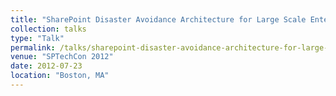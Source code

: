 ```yaml
---
title: "SharePoint Disaster Avoidance Architecture for Large Scale Enterprises"
collection: talks
type: "Talk"
permalink: /talks/sharepoint-disaster-avoidance-architecture-for-large-scale-enterprises
venue: "SPTechCon 2012"
date: 2012-07-23
location: "Boston, MA"
---
```

